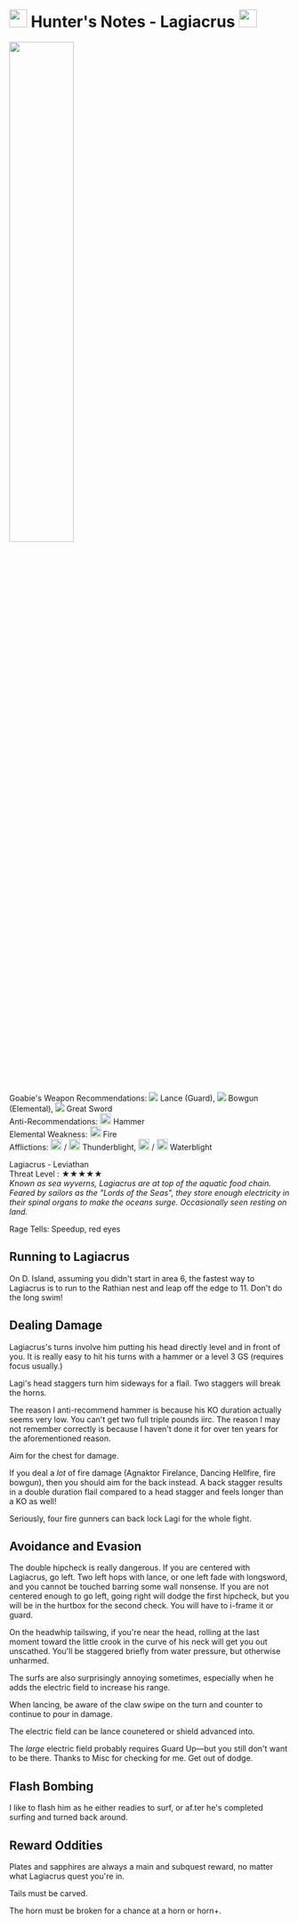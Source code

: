 # <img src="icons/lagiacrus.png" width="32px"> Hunter's Notes - Lagiacrus <img src="icons/lagiacrus.png" width="32px">
<p float="left">
<img src="images/lagiacrus.png" width="48%">
<p float="left">  

Goabie's Weapon Recommendations: <img src="icons/MH3icon-Lance.png"> Lance (Guard), <img src="icons/MH3icon-Medium_Bowgun.png"> Bowgun (Elemental), <img src="icons/MH3icon-Great_Sword.png"> Great Sword  
Anti-Recommendations: <img src="icons/MH3icon-Hammer.png" width="20px"> Hammer  
Elemental Weakness: <img src="icons/-status-Fireblight.png" width="20px"> Fire  
Afflictions: <img src="icons/-status-Thunderblight.png" width="20px"> / <img src="icons/-status-Severe_Thunderblight.png" width="20px"> Thunderblight, <img src="icons/-status-Waterblight.png" width="20px"> / <img src="icons/-status-Severe_Waterblight.png" width="20px"> Waterblight

Lagiacrus - Leviathan  
Threat Level : ★★★★★  
*Known as sea wyverns, Lagiacrus are at top of the aquatic food chain.  Feared by sailors as the "Lords of the Seas", they store enough electricity in their spinal organs to make the oceans surge.  Occasionally seen resting on land.*

Rage Tells: Speedup, red eyes

## Running to Lagiacrus
On D. Island, assuming you didn't start in area 6, the fastest way to Lagiacrus is to run to the Rathian nest and leap off the edge to 11. Don't do the long swim!

## Dealing Damage
Lagiacrus's turns involve him putting his head directly level and in front of you. It is really easy to hit his turns with a hammer or a level 3 GS (requires focus usually.)

Lagi's head staggers turn him sideways for a flail. Two staggers will break the horns.

The reason I anti-recommend hammer is because his KO duration actually seems very low. You can't get two full triple pounds iirc. The reason I may not remember correctly is because I haven't done it for over ten years for the aforementioned reason.

Aim for the chest for damage.

If you deal a *lot* of fire damage (Agnaktor Firelance, Dancing Hellfire, fire bowgun), then you should aim for the back instead. A back stagger results in a double duration flail compared to a head stagger and feels longer than a KO as well!

Seriously, four fire gunners can back lock Lagi for the whole fight.

## Avoidance and Evasion
The double hipcheck is really dangerous. If you are centered with Lagiacrus, go left. Two left hops with lance, or one left fade with longsword, and you cannot be touched barring some wall nonsense. If you are not centered enough to go left, going right will dodge the first hipcheck, but you will be in the hurtbox for the second check. You will have to i-frame it or guard. 

On the headwhip tailswing, if you're near the head, rolling at the last moment toward the little crook in the curve of his neck will get you out unscathed. You'll be staggered briefly from water pressure, but otherwise unharmed.

The surfs are also surprisingly annoying sometimes, especially when he adds the electric field to increase his range.

When lancing, be aware of the claw swipe on the turn and counter to continue to pour in damage.

The electric field can be lance counetered or shield advanced into.

The *large* electric field probably requires Guard Up—but you still don't want to be there. Thanks to Misc for checking for me. Get out of dodge.

## Flash Bombing
I like to flash him as he either readies to surf, or af.ter he's completed surfing and turned back around.

## Reward Oddities
Plates and sapphires are always a main and subquest reward, no matter what Lagiacrus quest you're in.

Tails must be carved.

The horn must be broken for a chance at a horn or horn+.
